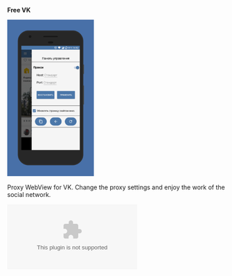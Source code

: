 <strong>Free VK</strong>

<p align="left">
  <img src="app/src/main/assets/screener.png" width="200" title="hover text">
</p>


Proxy WebView for VK. Change the proxy settings and enjoy the work of the social network.

![Download apk](app/release/app-release.apk)
